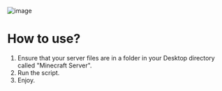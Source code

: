 ![image](https://github.com/user-attachments/assets/acf8080d-3722-4b74-b360-13b555447694)


# How to use? 

1. Ensure that your server files are in a folder in your Desktop directory called "Minecraft Server".
2. Run the script.
3. Enjoy.
